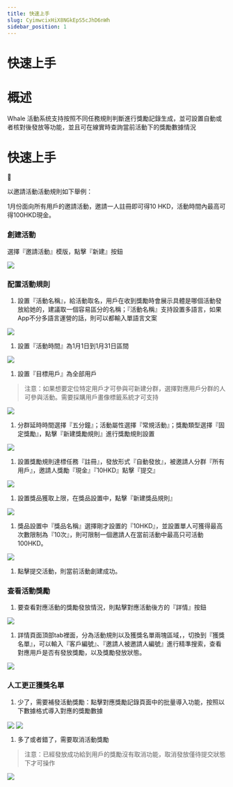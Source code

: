 ```yaml
---
title: 快速上手
slug: CyimwcixHiX8NGkEpS5cJhD6nWh
sidebar_position: 1
---
```



# 快速上手

# 概述

Whale 活動系统支持按照不同任務規則判斷進行獎勵記錄生成，並可設置自動或者核對後發放等功能，並且可在線實時查詢當前活動下的獎勵數據情況

# 快速上手

<div class="callout callout-bg-2 callout-border-2">
<div class='callout-emoji'>📌</div>
<p>以邀請活動活動規則如下舉例：</p>
<p>1月份面向所有用戶的邀請活動，邀請一人註冊即可得10 HKD，活動時間內最高可得100HKD現金。</p>
</div>

### 創建活動

選擇『邀請活動』模版，點擊『新建』按鈕

<img src="/assets/C8SBbPeLwoIsjRxQC8ec28WVnza.png" src-width="2816" src-height="1508" align="center"/>

### 配置活動規則

1. 設置『活動名稱』，給活動取名，用戶在收到獎勵時會展示具體是哪個活動發放給她的，建議取一個容易區分的名稱；『活動名稱』支持設置多語言，如果App不分多語言運營的話，則可以都輸入單語言文案

<img src="/assets/R2ynbGjgLoV4E8xTx9OcvdH3n7k.png" src-width="2332" src-height="1474" align="center"/>

1. 設置『活動時間』為1月1日到1月31日區間

<img src="/assets/YvsPbijeFo7GzaxuQn1ca0i7nGg.png" src-width="2340" src-height="1480" align="center"/>

1. 設置『目標用戶』為全部用戶

> 注意：如果想要定位特定用戶才可參與可新建分群，選擇對應用戶分群的人可參與活動。需要採購用戶畫像標籤系統才可支持

<img src="/assets/OgrWbjKnNoK9x5xqRFMc7knqnOb.png" src-width="2308" src-height="1506" align="center"/>

1. 分群延時時間選擇『五分鐘』；活動屬性選擇『常規活動』；獎勵類型選擇『固定獎勵』，點擊『新建獎勵規則』進行獎勵規則設置

<img src="/assets/PuiCbNBfeoU3EOxp8W7cs6PEnUf.png" src-width="2306" src-height="1356" align="center"/>

1. 設置獎勵規則達標任務『註冊』，發放形式『自動發放』，被邀請人分群『所有用戶』，邀請人獎勵『現金』『10HKD』點擊『提交』

<img src="/assets/DzvFbiP04oq7zoxnyj4cS76Nnwc.png" src-width="1456" src-height="1589" align="center"/>

1. 設置獎品獲取上限，在獎品設置中，點擊『新建獎品規則』

<img src="/assets/PSDGbBomhoqyQjxesAycarCInlg.png" src-width="2184" src-height="1286" align="center"/>

1. 獎品設置中『獎品名稱』選擇剛才設置的『10HKD』，並設置單人可獲得最高次數限制為『10次』，則可限制一個邀請人在當前活動中最高只可活動100HKD。

<img src="/assets/VPTVbkm3aowJ5Rxuz46cWah3nDc.png" src-width="2252" src-height="1382" align="center"/>

1. 點擊提交活動，則當前活動創建成功。

### 查看活動獎勵

1. 要查看對應活動的獎勵發放情況，則點擊對應活動後方的『詳情』按鈕

<img src="/assets/X6jobtA6HodjpPxX7hxcmb5cnQh.png" src-width="2346" src-height="1408" align="center"/>

1. 詳情頁面頂部tab裡面，分為活動規則以及獲獎名單兩塊區域，，切換到『獲獎名單』，可以輸入『客戶編號』、『邀請人被邀請人編號』進行精準搜索，查看對應用戶是否有發放獎勵，以及獎勵發放狀態。

<img src="/assets/Ya1ib7RTDoRIMyxVEm9c4X5BnGf.png" src-width="2308" src-height="1458" align="center"/>

### 人工更正獲獎名單

1. 少了，需要補發活動獎勵：點擊對應獎勵記錄頁面中的批量導入功能，按照以下數據格式導入對應的獎勵數據

<img src="/assets/X6odb8nL4ofL4XxYuk6cJzsLnrj.png" src-width="2368" src-height="236" align="center"/>

<img src="/assets/MhuJbP0sqozCcPxnQUVcrQnDndb.png" src-width="2294" src-height="1398" align="center"/>

1. 多了或者錯了，需要取消活動獎勵

> 注意：已經發放成功給到用戶的獎勵沒有取消功能，取消發放僅待提交狀態下才可操作

<img src="/assets/Q2wNbuhpZo1VdTxap8ccFx4mnMc.png" src-width="2276" src-height="1456" align="center"/>

